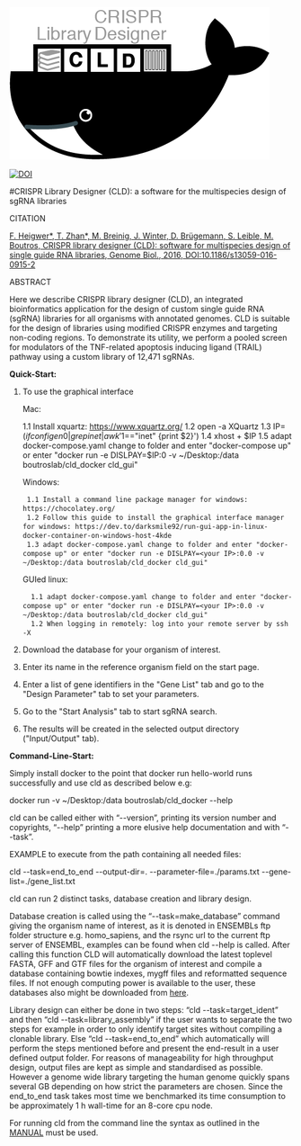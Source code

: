 ![alt text][logo]

[logo]: https://raw.githubusercontent.com/boutroslab/cld_docker/master/logo.png "There should be a logo"

[![DOI](https://zenodo.org/badge/20669/fheigwer/cld.svg)](https://zenodo.org/badge/latestdoi/20669/fheigwer/cld)

#CRISPR Library Designer (CLD): a software for the multispecies design of sgRNA libraries

CITATION

[F. Heigwer\*, T. Zhan\*, M. Breinig, J. Winter, D. Brügemann, S. Leible, M. Boutros, CRISPR library designer (CLD): software for multispecies design of single guide RNA libraries, Genome Biol., 2016, DOI:10.1186/s13059-016-0915-2](http://genomebiology.biomedcentral.com/articles/10.1186/s13059-016-0915-2 "Access manuscript directly")

ABSTRACT

Here we describe CRISPR library designer (CLD), an integrated bioinformatics application for the design of custom single guide RNA (sgRNA) libraries for all organisms with annotated genomes. CLD is suitable for the design of libraries using modified CRISPR enzymes and targeting non-coding regions. To demonstrate its utility, we perform a pooled screen for modulators of the TNF-related apoptosis inducing ligand (TRAIL) pathway using a custom library of 12,471 sgRNAs.

**Quick-Start:**

 1. To use the graphical interface
 
     Mac:
          
	  1.1 Install xquartz: https://www.xquartz.org/
          1.2 open -a XQuartz
          1.3 IP=$(ifconfig en0 | grep inet | awk '$1=="inet" {print $2}')
          1.4 xhost + $IP
          1.5 adapt docker-compose.yaml change to folder and enter "docker-compose up" or enter "docker run -e DISLPAY=$IP:0 -v ~/Desktop:/data boutroslab/cld_docker cld_gui"
	  
     Windows:
     
         1.1 Install a command line package manager for windows: https://chocolatey.org/
         1.2 Follow this guide to install the graphical interface manager for windows: https://dev.to/darksmile92/run-gui-app-in-linux-docker-container-on-windows-host-4kde
         1.3 adapt docker-compose.yaml change to folder and enter "docker-compose up" or enter "docker run -e DISLPAY=<your IP>:0.0 -v ~/Desktop:/data boutroslab/cld_docker cld_gui"
	 
     GUIed linux:
     
          1.1 adapt docker-compose.yaml change to folder and enter "docker-compose up" or enter "docker run -e DISLPAY=<your IP>:0.0 -v ~/Desktop:/data boutroslab/cld_docker cld_gui"
          1.2 When logging in remotely: log into your remote server by ssh -X
	
 2. Download the database for your organism of interest.
 3. Enter its name in the reference organism field on the start page.
 4. Enter a list of gene identifiers in the "Gene List" tab and go to the "Design Parameter" tab to set your parameters.
 5. Go to the "Start Analysis" tab to start sgRNA search.
 6. The results will be created in the selected output directory ("Input/Output" tab).

**Command-Line-Start:**

Simply install docker to the point that docker run hello-world runs successfully and use cld as described below e.g:

docker run -v ~/Desktop:/data boutroslab/cld_docker --help

cld can be called either with “--version”, printing its version number and copyrights, 
“--help” printing a more elusive help documentation and with “--task”. 

EXAMPLE to execute from the path containing all needed files:

cld --task=end_to_end --output-dir=. --parameter-file=./params.txt --gene-list=./gene_list.txt		    

cld can run 2 distinct tasks, database creation and 
library design.

Database creation is called using the “--task=make_database” command 
	giving the organism name of interest, as it is denoted in ENSEMBLs ftp folder structure
	e.g. homo_sapiens, and the rsync url to the current ftp server of ENSEMBL, examples 
 	can be found when cld  --help is called. After calling this function CLD will 
 	automatically download the latest toplevel FASTA, GFF and GTF files for the organism 
 	of interest and compile a database containing bowtie indexes, mygff files and 
 	reformatted sequence files. If not enough computing power is available to the user, 
 	these databases also might be downloaded from [here](http://www.dkfz.de/signaling/crispr-downloads/DATABASES). 

Library design can either be done in two steps: “cld 
	 --task=target_ident” and then “cld  --task=library_assembly” if the user wants 
 	to separate the two steps for example in order to only identify target sites without 
 	compiling a clonable library. 
 	Else “cld  --task=end_to_end” which automatically will perform the steps mentioned before 
 	and present the end-result in a user defined output folder. 
 	For reasons of manageability for high throughput design, output files are kept 
 	as simple and standardised as possible. However a genome wide library targeting 
 	the human genome quickly spans several GB depending on how strict the parameters 
 	are chosen. Since the end_to_end task takes most time we benchmarked its time 
 	consumption to be approximately 1 h wall-time for an 8-core cpu node.

 	
For running cld from the command line the syntax as outlined in the [MANUAL](https://github.com/boutroslab/cld/blob/master/MANUAL.md) must be used.

